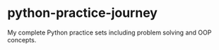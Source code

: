 # python-practice-journey
My complete Python practice sets including problem solving and OOP concepts.
